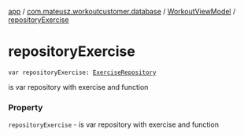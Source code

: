 [app](../../index.md) / [com.mateusz.workoutcustomer.database](../index.md) / [WorkoutViewModel](index.md) / [repositoryExercise](./repository-exercise.md)

# repositoryExercise

`var repositoryExercise: `[`ExerciseRepository`](../-exercise-repository/index.md)

is var repository with exercise and function

### Property

`repositoryExercise` - is var repository with exercise and function